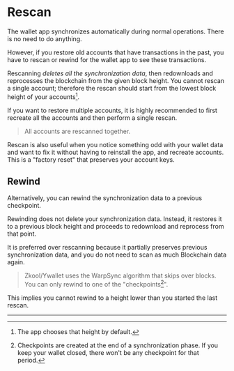 # Rescan

The wallet app synchronizes automatically during normal
operations. There is no need to do anything.

However, if you restore old accounts that have
transactions in the past, you have to rescan or rewind
for the wallet app to see these transactions.

Rescanning *deletes all the synchronization data*,
then redownloads and reprocesses the blockchain from the
given block height. You cannot rescan a single account;
therefore the rescan should start from the lowest block
height of your accounts[^1].

If you want to restore multiple accounts, it is highly
recommended to first recreate all the accounts and then
perform a single rescan.

> All accounts are rescanned together.

Rescan is also useful when you notice something odd with
your wallet data and want to fix it without having to
reinstall the app, and recreate accounts. This is
a "factory reset" that preserves your account keys.

## Rewind

Alternatively, you can rewind the synchronization data
to a previous checkpoint.

Rewinding does not delete your synchronization data.
Instead, it restores it to a previous block height and proceeds
to redownload and reprocess from that point.

It is preferred over rescanning because it partially
preserves previous synchronization data, and you do not
need to scan as much Blockchain data again.

> Zkool/Ywallet uses the WarpSync algorithm that skips over
blocks. You can only rewind to one of the "checkpoints[^2]".

This implies you cannot rewind to a height lower than you started
the last rescan.

---
[^1]: The app chooses that height by default.
[^2]: Checkpoints are created at the end of a synchronization phase.
If you keep your wallet closed, there won't be any checkpoint for
that period.
